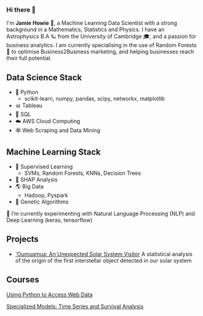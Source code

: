 ### Hi there 👋


I'm **Jamie Howie** 🥑, a Machine Learning Data Scientist with a strong background in a Mathematics, Statistics and Physics. I have an Astrophysics B.A 🪐 from the University of Cambridge 🎓, and a passion for business analytics. I am currently specialising in the use of Random Forests 🌲 to optimise Business2Business marketing, and helping businesses reach their full potential.

## Data Science Stack

- 🐍 Python
  - scikit-learn, numpy, pandas, scipy, networkx, matplotlib
- 📊 Tableau
- 📂 SQL
- ☁️ AWS Cloud Computing
- 🕸️ Web Scraping and Data Mining

## Machine Learning Stack

- 👀 Supervised Learning
  - SVMs, Random Forests, KNNs, Decision Trees
- 🎲 SHAP Analysis
- 🌎 Big Data
  - Hadoop, Pyspark
- 🧬 Genetic Algorithms

🌱 I’m currently experimenting with Natural Language Processing (NLP) and Deep Learning (keras, tensorflow)

## Projects
- ['Oumuamua: An Unexpected Solar System Visitor](https://nbviewer.org/github/JamieH13/Oumuamua/blob/main/%27Oumuamua%20An%20Unexpected%20Solar%20System%20Visitor.pdf)
A statistical analysis of the origin of the first interstellar object detected in our solar system

## Courses

[Using Python to Access Web Data](https://www.coursera.org/account/accomplishments/certificate/SKEB3WCPX5TX)

[Specialized Models: Time Series and Survival Analysis](https://www.coursera.org/account/accomplishments/certificate/W9E6M7FCAB7T)

<!--
**JamieH13/JamieH13** is ca ✨ _special_ ✨ repository because its `README.md` (this file) appears on your GitHub profile.

## Projects

Here are some ideas to get you started:

- 🔭 I’m currently working on ...
- 🌱 I’m currently learning ...
- 👯 I’m looking to collaborate on ...
- 🤔 I’m looking for help with ...
- 💬 Ask me about ...
- 📫 How to reach me: ...
- 😄 Pronouns: ...
- ⚡ Fun fact: ...
-->
